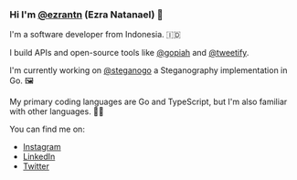 ### Hi I'm [@ezrantn](https://x.com/EzraNatanael6) (Ezra Natanael) 👋

I'm a software developer from Indonesia. 🇮🇩

I build APIs and open-source tools like [@gopiah](https://github.com/ezrantn/gopiah) and [@tweetify](https://github.com/ezrantn/tweetify).

I'm currently working on [@steganogo](https://github.com/ezrantn/steganogo) a Steganography implementation in Go. 🖼️

My primary coding languages are Go and TypeScript, but I'm also familiar with other languages. 👨‍💻

You can find me on:

- [Instagram](https://www.instagram.com/ezntn/)
- [LinkedIn](https://www.linkedin.com/in/ezrantn/)
- [Twitter](https://x.com/EzraNatanael6)
